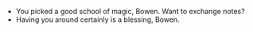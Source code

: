 - You picked a good school of magic, Bowen. Want to exchange notes?
- Having you around certainly is a blessing, Bowen.
